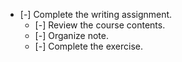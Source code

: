 - [-] Complete the writing assignment.
	- [-] Review the course contents.
	- [-] Organize note.
	- [-] Complete the exercise.
	